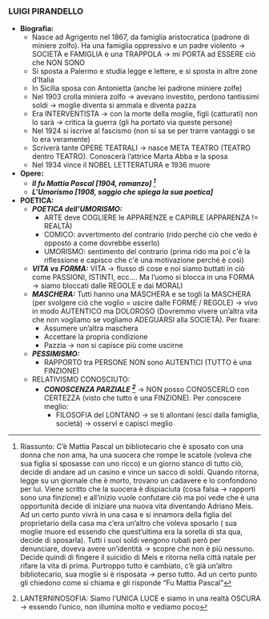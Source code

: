 ### LUIGI PIRANDELLO
- **Biografia:**
    - Nasce ad Agrigento nel 1867, da famiglia aristocratica (padrone di miniere zolfo). Ha una famiglia oppressivo e un padre violento ${\to}$ SOCIETÀ e FAMIGLIA è una TRAPPOLA ${\to}$ mi PORTA ad ESSERE ciò che NON SONO
    - Si sposta a Palermo e studia legge e lettere, e si sposta in altre zone d'Italia
    - In Sicilia sposa con Antonietta (anche lei padrone miniere zolfe) 
    - Nel 1903 crolla miniera zolfo ${\to}$ avevano investito, perdono tantissimi soldi ${\to}$ moglie diventa si ammala e diventa pazza
    - Era INTERVENTISTA ${\to}$ con la morte della moglie, figli (catturati) non lo sarà → critica la guerra (gli ha portato via queste persone)
    - Nel 1924 si iscrive al fascismo (non si sa se per trarre vantaggi o se lo era veramente)
    - Scriverà tante OPERE TEATRALI → nasce META TEATRO (TEATRO dentro TEATRO). Conoscerà l’attrice Marta Abba e la sposa
    - Nel 1934 vince il NOBEL LETTERATURA e 1936 muore
- **Opere:**
    - ***Il fu Mattia Pascal [1904, romanzo] [^1]*** 
    - ***L’Umorismo [1908, saggio che spiega la sua poetica]***
- **POETICA:**
    - ***POETICA dell’UMORISMO:***
        - ARTE deve COGLIERE le APPARENZE e CAPIRLE (APPARENZA != REALTÀ)
        - COMICO: avvertimento del contrario (rido perché ciò che vedo è opposto a come dovrebbe esserlo)
        - UMORISMO: sentimento del contrario (prima rido ma poi c'è la riflessione e capisco che c'è una motivazione perché è così)
    - ***VITA vs FORMA:***
        VITA ${\to}$ flusso di cose e noi siamo buttati in ciò come PASSIONI, ISTINTI, ecc…. Ma l’uomo si blocca in una FORMA → siamo bloccati dalle REGOLE e dai MORALI
    - ***MASCHERA:***
        Tutti hanno una MASCHERA e se togli la MASCHERA (per svolgere ciò che voglio = uscire dalle FORME / REGOLE) → vivo in modo AUTENTICO ma DOLOROSO (Dovremmo vivere un’altra vita che non vogliamo se vogliamo ADEGUARSI alla SOCIETÀ). Per fixare:
        - Assumere un’altra maschera
        - Accettare la propria condizione
        - Pazzia → non si capisce più come uscirne
    - ***PESSIMISMO:***
        - RAPPORTO tra PERSONE NON sono AUTENTICI (TUTTO è una FINZIONE) 
    - RELATIVISMO CONOSCIUTO: 
        - ***CONOSCENZA PARZIALE [^2]*** → NON posso CONOSCERLO con CERTEZZA (visto che tutto è una FINZIONE). Per conoscere meglio:
            - FILOSOFIA del LONTANO → se ti allontani (esci dalla famiglia, società) → osservi e capisci meglio

[^1]: Riassunto: C’è Mattia Pascal un bibliotecario che è sposato con una donna che non ama, ha una suocera che rompe le scatole (voleva che sua figlia si sposasse con uno ricco) e un giorno stanco di tutto ciò, decide di andare ad un casino e vince un sacco di soldi. Quando ritorna, legge su un giornale che è morto, trovano un cadavere e lo confondono per lui. Viene scritto che la suocera è dispiaciuta (cosa falsa → rapporti sono una finzione) e all’inizio vuole confutare ciò ma poi vede che è una opportunità decide di iniziare una nuova vita diventando Adriano Meis. Ad un certo punto vivrà in una casa e si innamora della figlia del proprietario della casa ma c’era un’altro che voleva sposarlo ( sua moglie muore ed essendo che quest’ultima era la sorella di sta qua, decide di sposarla). Tutti i suoi soldi vengono rubati però per denunciare, doveva avere un’identità → scopre che non è più nessuno. Decide quindi di fingere il suicidio di Meis e ritorna nella città natale per rifare la vita di prima. Purtroppo tutto è cambiato, c’è già un’altro bibliotecario, sua moglie si è risposata ${\to}$ perso tutto. Ad un certo punto gli chiedono come si chiama e gli risponde “Fu Mattia Pascal”

[^2]: LANTERNINOSOFIA: Siamo l’UNICA LUCE e siamo in una realtà OSCURA → essendo l’unico, non illumina molto e vediamo poco 